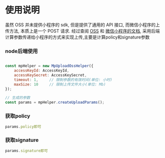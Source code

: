 # 使用说明

虽然 OSS 并未提供小程序的 sdk, 但是提供了通用的 API 接口, 而微信小程序的上传方法, 本质上是一个 POST 请求. 经过查阅 [OSS](https://help.aliyun.com/document_detail/31988.html?spm=a2c4g.11186623.2.2.W0gqKB#reference_smp_nsw_wdb) 和 [微信小程序的文档](https://developers.weixin.qq.com/miniprogram/dev/api/network-file.html), 采用后端计算参数传递给小程序的方式来实现上传,主要是计算policy和signature参数

### node后端使用
``` JavaScript

const mpHelper = new MpUploadOssHelper({
    accessKeyId: AccessKeyId,
    accessKeySecret: AccessKeySecret,
    timeout: 1,     // 限制参数的有效时间(单位: 小时)
    maxSize: 10     // 限制上传文件大小(单位: Mb)
});

// 生成的参数
const params = mpHelper.createUploadParams();

```

### 获取policy

```javascript
params.policy即可
```

### 获取signature

```javascript
params.signature即可
```
  